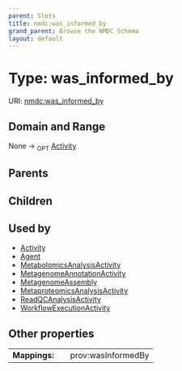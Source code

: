 ```yaml
---
parent: Slots
title: nmdc:was_informed_by
grand_parent: Browse the NMDC Schema
layout: default
---
```


# Type: was_informed_by




URI: [nmdc:was_informed_by](https://microbiomedata/meta/was_informed_by)

## Domain and Range

None ->  <sub>OPT</sub> [Activity](Activity.md)

## Parents


## Children


## Used by

 * [Activity](Activity.md)
 * [Agent](Agent.md)
 * [MetabolomicsAnalysisActivity](MetabolomicsAnalysisActivity.md)
 * [MetagenomeAnnotationActivity](MetagenomeAnnotationActivity.md)
 * [MetagenomeAssembly](MetagenomeAssembly.md)
 * [MetaproteomicsAnalysisActivity](MetaproteomicsAnalysisActivity.md)
 * [ReadQCAnalysisActivity](ReadQCAnalysisActivity.md)
 * [WorkflowExecutionActivity](WorkflowExecutionActivity.md)

## Other properties

|  |  |  |
| --- | --- | --- |
| **Mappings:** | | prov:wasInformedBy |


